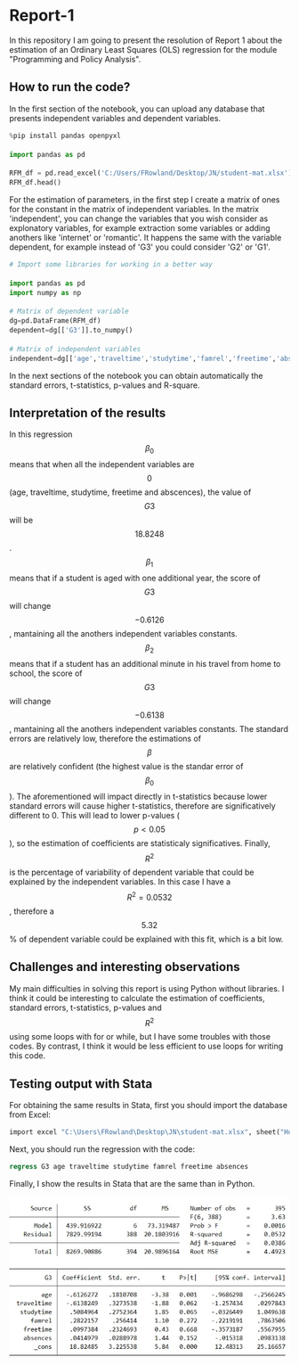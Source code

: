 # Report-1
In this repository I am going to present the resolution of Report 1 about the estimation of an Ordinary Least Squares (OLS) regression for the module "Programming and Policy Analysis".

## How to run the code?

In the first section of the notebook, you can upload any database that presents independent variables and dependent variables.

```python
%pip install pandas openpyxl

import pandas as pd

RFM_df = pd.read_excel('C:/Users/FRowland/Desktop/JN/student-mat.xlsx')
RFM_df.head()

```

For the estimation of parameters, in the first step I create a matrix of ones for the constant in the matrix of independent variables.
In the matrix 'independent', you can change the variables that you wish consider as explonatory variables, for example extraction some variables or adding anothers like 'internet' or 'romantic'. It happens the same with the variable dependent, for example instead of 'G3' you could consider 'G2' or 'G1'.

```python
# Import some libraries for working in a better way

import pandas as pd
import numpy as np

# Matrix of dependent variable
dg=pd.DataFrame(RFM_df)
dependent=dg[['G3']].to_numpy()

# Matrix of independent variables
independent=dg[['age','traveltime','studytime','famrel','freetime','absences']].to_numpy()
```

In the next sections of the notebook you can obtain automatically the standard errors, t-statistics, p-values and R-square.

## Interpretation of the results

In this regression $$\beta_0$$ means that when all the independent variables are $$0$$ (age, traveltime, studytime, freetime and abscences), the value of $$G3$$ will be $$18.8248$$. $$\beta_1$$ means that if a student is aged with one additional year, the score of $$G3$$ will change $$-0.6126$$, mantaining all the anothers independent variables constants. $$\beta_2$$ means that if a student has an additional minute in his travel from home to school, the score of $$G3$$ will change $$-0.6138$$, mantaining all the anothers independent variables constants.
The standard errors are relatively low, therefore the estimations of $$\beta$$ are relatively confident (the highest value is the standar error of $$\beta_0$$). The aforementioned will impact directly in t-statistics because lower standard errors will cause higher t-statistics, therefore are significatively different to 0. This will lead to lower p-values ($$p<0.05$$), so the estimation of coefficients are statisticaly significatives.
Finally, $$R^2$$ is the percentage of variability of dependent variable that could be explained by the independent variables. In this case I have a $$R^2=0.0532$$ , therefore a $$5.32$$\% of dependent variable could be explained with this fit, which is a bit low.

## Challenges and interesting observations

My main difficulties in solving this report is using Python without libraries. I think it could be interesting to calculate the estimation of coefficients, standard errors, t-statistics, p-values and $$R^2$$ using some loops with for or while, but I have some troubles with those codes. By contrast, I think it would be less efficient to use loops for writing this code.

## Testing output with Stata

For obtaining the same results in Stata, first you should import the database from Excel:

```stata
import excel "C:\Users\FRowland\Desktop\JN\student-mat.xlsx", sheet("Hoja1") firstrow
```

Next, you should run the regression with the code:

```stata
regress G3 age traveltime studytime famrel freetime absences
```
Finally, I show the results in Stata that are the same than in Python.

![Resultados STATA](Tables.jpg)
